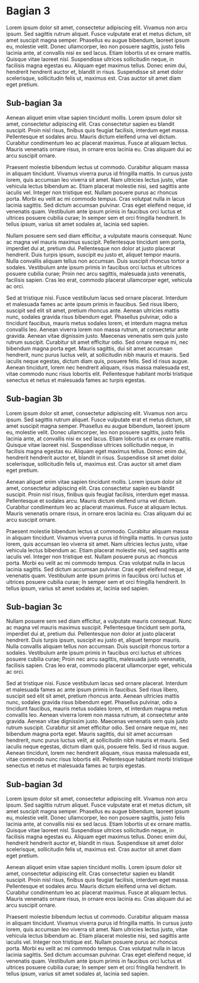 # Bagian 3

Lorem ipsum dolor sit amet, consectetur adipiscing elit. Vivamus non arcu ipsum. Sed sagittis rutrum aliquet. Fusce vulputate erat et metus dictum, sit amet suscipit magna semper. Phasellus eu augue bibendum, laoreet ipsum eu, molestie velit. Donec ullamcorper, leo non posuere sagittis, justo felis lacinia ante, at convallis nisi ex sed lacus. Etiam lobortis ut ex ornare mattis. Quisque vitae laoreet nisl. Suspendisse ultrices sollicitudin neque, in facilisis magna egestas eu. Aliquam eget maximus tellus. Donec enim dui, hendrerit hendrerit auctor et, blandit in risus. Suspendisse sit amet dolor scelerisque, sollicitudin felis ut, maximus est. Cras auctor sit amet diam eget pretium.

## Sub-bagian 3a

Aenean aliquet enim vitae sapien tincidunt mollis. Lorem ipsum dolor sit amet, consectetur adipiscing elit. Cras consectetur sapien eu blandit suscipit. Proin nisl risus, finibus quis feugiat facilisis, interdum eget massa. Pellentesque et sodales arcu. Mauris dictum eleifend urna vel dictum. Curabitur condimentum leo ac placerat maximus. Fusce at aliquam lectus. Mauris venenatis ornare risus, in ornare eros lacinia eu. Cras aliquam dui ac arcu suscipit ornare.

Praesent molestie bibendum lectus ut commodo. Curabitur aliquam massa in aliquam tincidunt. Vivamus viverra purus id fringilla mattis. In cursus justo lorem, quis accumsan leo viverra sit amet. Nam ultricies lectus justo, vitae vehicula lectus bibendum ac. Etiam placerat molestie nisi, sed sagittis ante iaculis vel. Integer non tristique est. Nullam posuere purus ac rhoncus porta. Morbi eu velit ac mi commodo tempus. Cras volutpat nulla in lacus lacinia sagittis. Sed dictum accumsan pulvinar. Cras eget eleifend neque, id venenatis quam. Vestibulum ante ipsum primis in faucibus orci luctus et ultrices posuere cubilia curae; In semper sem et orci fringilla hendrerit. In tellus ipsum, varius sit amet sodales at, lacinia sed sapien.

Nullam posuere sem sed diam efficitur, a vulputate mauris consequat. Nunc ac magna vel mauris maximus suscipit. Pellentesque tincidunt sem porta, imperdiet dui at, pretium dui. Pellentesque non dolor at justo placerat hendrerit. Duis turpis ipsum, suscipit eu justo et, aliquet tempor mauris. Nulla convallis aliquam tellus non accumsan. Duis suscipit rhoncus tortor a sodales. Vestibulum ante ipsum primis in faucibus orci luctus et ultrices posuere cubilia curae; Proin nec arcu sagittis, malesuada justo venenatis, facilisis sapien. Cras leo erat, commodo placerat ullamcorper eget, vehicula ac orci.

Sed at tristique nisi. Fusce vestibulum lacus sed ornare placerat. Interdum et malesuada fames ac ante ipsum primis in faucibus. Sed risus libero, suscipit sed elit sit amet, pretium rhoncus ante. Aenean ultricies mattis nunc, sodales gravida risus bibendum eget. Phasellus pulvinar, odio a tincidunt faucibus, mauris metus sodales lorem, et interdum magna metus convallis leo. Aenean viverra lorem non massa rutrum, at consectetur ante gravida. Aenean vitae dignissim justo. Maecenas venenatis sem quis justo rutrum suscipit. Curabitur sit amet efficitur odio. Sed ornare neque mi, nec bibendum magna porta eget. Mauris sagittis, dui sit amet accumsan hendrerit, nunc purus luctus velit, at sollicitudin nibh mauris et mauris. Sed iaculis neque egestas, dictum diam quis, posuere felis. Sed id risus augue. Aenean tincidunt, lorem nec hendrerit aliquam, risus massa malesuada est, vitae commodo nunc risus lobortis elit. Pellentesque habitant morbi tristique senectus et netus et malesuada fames ac turpis egestas. 

## Sub-bagian 3b

Lorem ipsum dolor sit amet, consectetur adipiscing elit. Vivamus non arcu ipsum. Sed sagittis rutrum aliquet. Fusce vulputate erat et metus dictum, sit amet suscipit magna semper. Phasellus eu augue bibendum, laoreet ipsum eu, molestie velit. Donec ullamcorper, leo non posuere sagittis, justo felis lacinia ante, at convallis nisi ex sed lacus. Etiam lobortis ut ex ornare mattis. Quisque vitae laoreet nisl. Suspendisse ultrices sollicitudin neque, in facilisis magna egestas eu. Aliquam eget maximus tellus. Donec enim dui, hendrerit hendrerit auctor et, blandit in risus. Suspendisse sit amet dolor scelerisque, sollicitudin felis ut, maximus est. Cras auctor sit amet diam eget pretium.

Aenean aliquet enim vitae sapien tincidunt mollis. Lorem ipsum dolor sit amet, consectetur adipiscing elit. Cras consectetur sapien eu blandit suscipit. Proin nisl risus, finibus quis feugiat facilisis, interdum eget massa. Pellentesque et sodales arcu. Mauris dictum eleifend urna vel dictum. Curabitur condimentum leo ac placerat maximus. Fusce at aliquam lectus. Mauris venenatis ornare risus, in ornare eros lacinia eu. Cras aliquam dui ac arcu suscipit ornare.

Praesent molestie bibendum lectus ut commodo. Curabitur aliquam massa in aliquam tincidunt. Vivamus viverra purus id fringilla mattis. In cursus justo lorem, quis accumsan leo viverra sit amet. Nam ultricies lectus justo, vitae vehicula lectus bibendum ac. Etiam placerat molestie nisi, sed sagittis ante iaculis vel. Integer non tristique est. Nullam posuere purus ac rhoncus porta. Morbi eu velit ac mi commodo tempus. Cras volutpat nulla in lacus lacinia sagittis. Sed dictum accumsan pulvinar. Cras eget eleifend neque, id venenatis quam. Vestibulum ante ipsum primis in faucibus orci luctus et ultrices posuere cubilia curae; In semper sem et orci fringilla hendrerit. In tellus ipsum, varius sit amet sodales at, lacinia sed sapien.

## Sub-bagian 3c

Nullam posuere sem sed diam efficitur, a vulputate mauris consequat. Nunc ac magna vel mauris maximus suscipit. Pellentesque tincidunt sem porta, imperdiet dui at, pretium dui. Pellentesque non dolor at justo placerat hendrerit. Duis turpis ipsum, suscipit eu justo et, aliquet tempor mauris. Nulla convallis aliquam tellus non accumsan. Duis suscipit rhoncus tortor a sodales. Vestibulum ante ipsum primis in faucibus orci luctus et ultrices posuere cubilia curae; Proin nec arcu sagittis, malesuada justo venenatis, facilisis sapien. Cras leo erat, commodo placerat ullamcorper eget, vehicula ac orci.

Sed at tristique nisi. Fusce vestibulum lacus sed ornare placerat. Interdum et malesuada fames ac ante ipsum primis in faucibus. Sed risus libero, suscipit sed elit sit amet, pretium rhoncus ante. Aenean ultricies mattis nunc, sodales gravida risus bibendum eget. Phasellus pulvinar, odio a tincidunt faucibus, mauris metus sodales lorem, et interdum magna metus convallis leo. Aenean viverra lorem non massa rutrum, at consectetur ante gravida. Aenean vitae dignissim justo. Maecenas venenatis sem quis justo rutrum suscipit. Curabitur sit amet efficitur odio. Sed ornare neque mi, nec bibendum magna porta eget. Mauris sagittis, dui sit amet accumsan hendrerit, nunc purus luctus velit, at sollicitudin nibh mauris et mauris. Sed iaculis neque egestas, dictum diam quis, posuere felis. Sed id risus augue. Aenean tincidunt, lorem nec hendrerit aliquam, risus massa malesuada est, vitae commodo nunc risus lobortis elit. Pellentesque habitant morbi tristique senectus et netus et malesuada fames ac turpis egestas. 

## Sub-bagian 3d

Lorem ipsum dolor sit amet, consectetur adipiscing elit. Vivamus non arcu ipsum. Sed sagittis rutrum aliquet. Fusce vulputate erat et metus dictum, sit amet suscipit magna semper. Phasellus eu augue bibendum, laoreet ipsum eu, molestie velit. Donec ullamcorper, leo non posuere sagittis, justo felis lacinia ante, at convallis nisi ex sed lacus. Etiam lobortis ut ex ornare mattis. Quisque vitae laoreet nisl. Suspendisse ultrices sollicitudin neque, in facilisis magna egestas eu. Aliquam eget maximus tellus. Donec enim dui, hendrerit hendrerit auctor et, blandit in risus. Suspendisse sit amet dolor scelerisque, sollicitudin felis ut, maximus est. Cras auctor sit amet diam eget pretium.

Aenean aliquet enim vitae sapien tincidunt mollis. Lorem ipsum dolor sit amet, consectetur adipiscing elit. Cras consectetur sapien eu blandit suscipit. Proin nisl risus, finibus quis feugiat facilisis, interdum eget massa. Pellentesque et sodales arcu. Mauris dictum eleifend urna vel dictum. Curabitur condimentum leo ac placerat maximus. Fusce at aliquam lectus. Mauris venenatis ornare risus, in ornare eros lacinia eu. Cras aliquam dui ac arcu suscipit ornare.

Praesent molestie bibendum lectus ut commodo. Curabitur aliquam massa in aliquam tincidunt. Vivamus viverra purus id fringilla mattis. In cursus justo lorem, quis accumsan leo viverra sit amet. Nam ultricies lectus justo, vitae vehicula lectus bibendum ac. Etiam placerat molestie nisi, sed sagittis ante iaculis vel. Integer non tristique est. Nullam posuere purus ac rhoncus porta. Morbi eu velit ac mi commodo tempus. Cras volutpat nulla in lacus lacinia sagittis. Sed dictum accumsan pulvinar. Cras eget eleifend neque, id venenatis quam. Vestibulum ante ipsum primis in faucibus orci luctus et ultrices posuere cubilia curae; In semper sem et orci fringilla hendrerit. In tellus ipsum, varius sit amet sodales at, lacinia sed sapien.